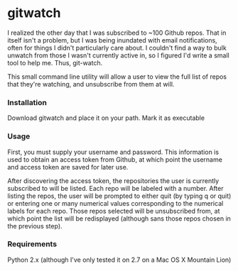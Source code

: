 # gitwatch

I realized the other day that I was subscribed to ~100 Github repos. That in itself isn't a problem, but I was being
inundated with email notifications, often for things I didn't particularly care about. I couldn't find a way to bulk
unwatch from those I wasn't currently active in, so I figured I'd write a small tool to help me. Thus, git-watch.

This small command line utility will allow a user to view the full list of repos that they're watching, and unsubscribe
from them at will.

### Installation

Download gitwatch and place it on your path. Mark it as executable

### Usage

First, you must supply your username and password. This information is used to obtain an access
token from Github, at which point the username and access token are saved for later use.

After discovering the access token, the repositories the user is currently subscribed to will be listed. Each repo will be
labeled with a number. After listing the repos, the user will be prompted to either quit (by typing q or quit) or
entering one or many numerical values corresponding to the numerical labels for each repo. Those repos selected will be
unsubscribed from, at which point the list will be redisplayed (although sans those repos chosen in the previous step).


### Requirements

Python 2.x (although I've only tested it on 2.7 on a Mac OS X Mountain Lion)